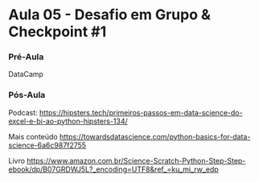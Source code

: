 # Aula 05 - Desafio em Grupo & Checkpoint #1

### Pré-Aula

DataCamp

### Pós-Aula

Podcast: https://hipsters.tech/primeiros-passos-em-data-science-do-excel-e-bi-ao-python-hipsters-134/

Mais conteúdo https://towardsdatascience.com/python-basics-for-data-science-6a6c987f2755

Livro https://www.amazon.com.br/Science-Scratch-Python-Step-Step-ebook/dp/B07GRDWJ5L?_encoding=UTF8&ref_=ku_mi_rw_edp
